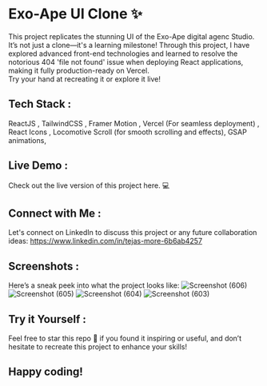  #  Exo-Ape UI Clone ✨
 
This project replicates the stunning UI of the Exo-Ape digital agenc Studio. It’s not just a clone—it's a learning milestone! Through this project, I have explored advanced front-end technologies and learned to resolve the notorious 404 'file not found' issue when deploying React applications, making it fully production-ready on Vercel.                                                                                           
Try your hand at recreating it or explore it live!

## Tech Stack :
ReactJS , 
TailwindCSS  , 
Framer Motion  , 
Vercel (For seamless deployment) , 
React Icons  , 
Locomotive Scroll (for smooth scrolling and effects),
GSAP animations,

## Live Demo :
Check out the live version of this project here. 💻

## Connect with Me :
Let's connect on LinkedIn to discuss this project or any future collaboration ideas:
https://www.linkedin.com/in/tejas-more-6b6ab4257


## Screenshots :
Here’s a sneak peek into what the project looks like:
![Screenshot (606)](https://github.com/user-attachments/assets/546213f3-f15c-4e02-87d2-5243e31796d2)
![Screenshot (605)](https://github.com/user-attachments/assets/29cf3036-e336-48e9-8423-46ec7670c849)
![Screenshot (604)](https://github.com/user-attachments/assets/59bb3acb-f6d6-4865-b0bd-70210836ff98)
![Screenshot (603)](https://github.com/user-attachments/assets/5f59e567-8439-45cb-ad93-868a029b7821)






## Try it Yourself :
Feel free to star this repo 🌟 if you found it inspiring or useful, and don’t hesitate to recreate this project to enhance your skills!

## Happy coding! 
